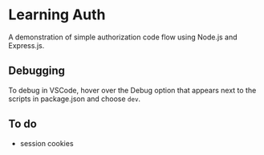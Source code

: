 # Learning Auth

A demonstration of simple authorization code flow using Node.js and Express.js.

## Debugging

To debug in VSCode, hover over the Debug option that appears next to the scripts in package.json and choose `dev`.

## To do

- session cookies
